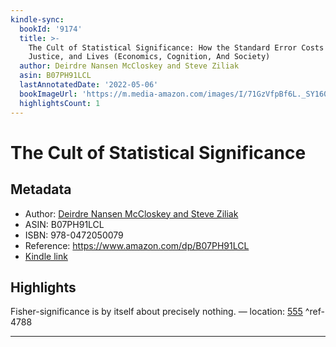 ```yaml
---
kindle-sync:
  bookId: '9174'
  title: >-
    The Cult of Statistical Significance: How the Standard Error Costs Us Jobs,
    Justice, and Lives (Economics, Cognition, And Society)
  author: Deirdre Nansen McCloskey and Steve Ziliak
  asin: B07PH91LCL
  lastAnnotatedDate: '2022-05-06'
  bookImageUrl: 'https://m.media-amazon.com/images/I/71GzVfpBf6L._SY160.jpg'
  highlightsCount: 1
---
```

# The Cult of Statistical Significance
## Metadata
* Author: [Deirdre Nansen McCloskey and Steve Ziliak](https://www.amazon.comundefined)
* ASIN: B07PH91LCL
* ISBN: 978-0472050079
* Reference: https://www.amazon.com/dp/B07PH91LCL
* [Kindle link](kindle://book?action=open&asin=B07PH91LCL)

## Highlights
Fisher-significance is by itself about precisely nothing. — location: [555](kindle://book?action=open&asin=B07PH91LCL&location=555) ^ref-4788

---
